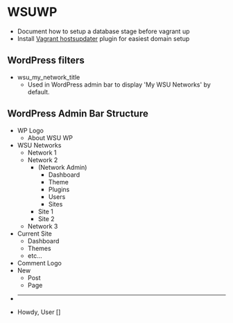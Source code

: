 # WSUWP

* Document how to setup a database stage before vagrant up
* Install [Vagrant hostsupdater](https://github.com/cogitatio/vagrant-hostsupdater) plugin for easiest domain setup

## WordPress filters

* wsu_my_network_title
	* Used in WordPress admin bar to display 'My WSU Networks' by default.

## WordPress Admin Bar Structure

* WP Logo
	* About WSU WP
* WSU Networks
	* Network 1
	* Network 2
		* (Network Admin)
			* Dashboard
			* Theme
			* Plugins
			* Users
			* Sites
		* Site 1
		* Site 2
	* Network 3
* Current Site
	* Dashboard
	* Themes
	* etc...
* Comment Logo
* New
	* Post
	* Page
* -----
* Howdy, User []